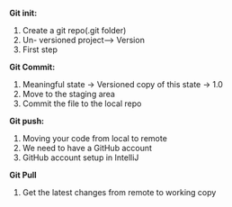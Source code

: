 **Git init:**
1. Create a git repo(.git folder)
2. Un- versioned project—-> Version
3. First step

**Git Commit:**
1. Meaningful state -> Versioned copy of this state -> 1.0
2. Move to the staging area
3. Commit the file to the local repo

**Git push:**
1. Moving your code from local to remote
2. We need to have a GitHub account
3. GitHub account setup in IntelliJ

**Git Pull**
1. Get the latest changes from remote to working copy

